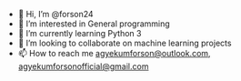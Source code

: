 - 👋 Hi, I’m @forson24
- 👀 I’m interested in General programming
- 🌱 I’m currently learning Python 3
- 💞️ I’m looking to collaborate on machine learning projects
- 📫 How to reach me agyekumforson@outlook.com, agyekumforsonofficial@gmail.com

<!---
forson24/forson24 is a ✨ special ✨ repository because its `README.md` (this file) appears on your GitHub profile.
You can click the Preview link to take a look at your changes.
--->
